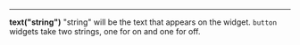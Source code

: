 <a name="text"><h3 style="padding-top: 40px; margin-top: 40px;"></h3></a>
_____________________________
**text("string")** "string" will be the text that appears on the widget. `button` widgets take two strings, one for on and one for off.
